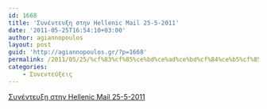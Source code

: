 ```yaml
---
id: 1668
title: 'Συνέντευξη στην Hellenic Mail 25-5-2011'
date: '2011-05-25T16:54:10+03:00'
author: agiannopoulos
layout: post
guid: 'http://agiannopoulos.gr/?p=1668'
permalink: /2011/05/25/%cf%83%cf%85%ce%bd%ce%ad%ce%bd%cf%84%ce%b5%cf%85%ce%be%ce%b7-%cf%83%cf%84%ce%b7%ce%bd-hellenic-mail-25-5-2011/
categories:
    - Συνεντεύξεις
---
```


[Συνέντευξη στην Hellenic Mail 25-5-2011](/wp-content/uploads/2012/04/cf83cf85cebdceadcebdcf84ceb5cf85cebeceb7-cf83cf84ceb7cebd-hellenic-mail-25-5-2011.doc)